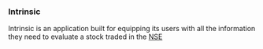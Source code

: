 ### Intrinsic

Intrinsic is an application built for equipping its users with all the information
they need to evaluate a stock traded in the [NSE](https://www.nse.co.ke/)

